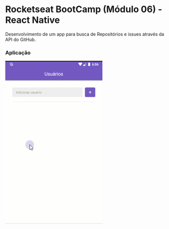 # Rocketseat BootCamp (Módulo 06) - React Native

Desenvolvimento de um app para busca de Repositórios e issues através da API do GitHub.

### Aplicação

![Repository GitHub](assets-challenge/repository-issues-github-api.gif)
